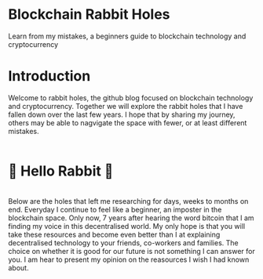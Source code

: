# Blockchain Rabbit Holes
Learn from my mistakes, a beginners guide to blockchain technology and cryptocurrency
<br> 
<h1>Introduction</h1>
<body> Welcome to rabbit holes, the github blog focused on blockchain technology and cryptocurrency. Together we will explore the rabbit holes that I have fallen down over the last few years. I hope that by sharing my journey, others may be able to nagvigate the space with fewer, or at least different mistakes.
<br> 
  <br> 
<h1> &#x1F407; Hello Rabbit &#x1F407; </h1> 
<br> 
<body>Below are the holes that left me researching for days, weeks to months on end. Everyday I continue to feel like a beginner, an imposter in the blockchain space. Only now, 7 years after hearing the word bitcoin that I am finding my voice in this decentralised world. My only hope is that you will take these resources and become even better than I at explaining decentralised technology to your friends, co-workers and families. The choice on whether it is good for our future is not something I can answer for you. I am hear to present my opinion on the reasources I wish I had known about.


  

